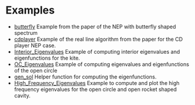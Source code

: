 # Examples
- [butterfly](butterfly.m) Example from the paper of the NEP with butterfly shaped spectrum
- [cdplayer](cdplayer.m)   Example of the real line algorithm from the paper for the CD player NEP case.
- [Interior_Eigenvalues](Interior_Eigenvalues.m) Example of computing interior eigenvalues and eigenfunctions for the kite.
- [OC_Eigenvalues](OC_Eigenvalues.m) Example of computing eigenvalues and eigenfunctions of the open circle
- [gen_sol](gen_sol.m) Helper function for computing the eigenfunctions.
- [High_Frequency_Eigenvalues](High_Frequency_Eigenvalues.m) Example to compute and plot the high frequency eigenvalues for the open circle and open rocket shaped cavity.